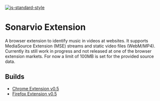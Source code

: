 [![js-standard-style](https://cdn.rawgit.com/feross/standard/master/badge.svg)](https://github.com/feross/standard)

Sonarvio Extension
==================

A browser extension to identify music in videos at websites. It supports MediaSource Extension (MSE)
streams and static video files (WebM/MP4). Currently its still work in progress and not released at one of the browser extension markets. For now a limit of 100MB is set for the provided source data.


## Builds

- [Chrome Extension v0.5](http://sonarvio.com/__/sonarvio.crx)
- [Firefox Extension v0.5](http://sonarvio.com/__/sonarvio.xpi)
